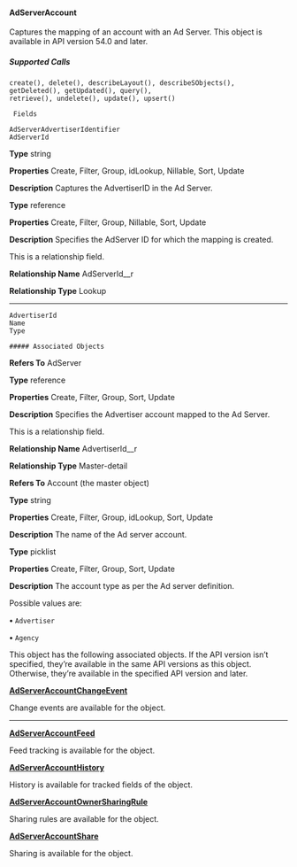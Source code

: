 #### AdServerAccount

Captures the mapping of an account with an Ad Server. This object is available in API version 54.0 and later.

##### Supported Calls
```
create(), delete(), describeLayout(), describeSObjects(), getDeleted(), getUpdated(), query(),
retrieve(), undelete(), update(), upsert()

 Fields

```
```
AdServerAdvertiserIdentifier
AdServerId

```

**Type**
string

**Properties**
Create, Filter, Group, idLookup, Nillable, Sort, Update

**Description**
Captures the AdvertiserID in the Ad Server.

**Type**
reference

**Properties**
Create, Filter, Group, Nillable, Sort, Update

**Description**
Specifies the AdServer ID for which the mapping is created.

This is a relationship field.

**Relationship Name**
AdServerId__r

**Relationship Type**
Lookup


-----

```
AdvertiserId
Name
Type

##### Associated Objects

```

**Refers To**
AdServer

**Type**
reference

**Properties**
Create, Filter, Group, Sort, Update

**Description**
Specifies the Advertiser account mapped to the Ad Server.

This is a relationship field.

**Relationship Name**
AdvertiserId__r

**Relationship Type**
Master-detail

**Refers To**
Account (the master object)

**Type**
string

**Properties**
Create, Filter, Group, idLookup, Sort, Update

**Description**
The name of the Ad server account.

**Type**
picklist

**Properties**
Create, Filter, Group, Sort, Update

**Description**
The account type as per the Ad server definition.

Possible values are:

**•** `Advertiser`

**•** `Agency`


This object has the following associated objects. If the API version isn’t specified, they’re available in the same API versions as this object.
Otherwise, they’re available in the specified API version and later.

**[AdServerAccountChangeEvent](https://developer.salesforce.com/docs/atlas.en-us.254.0.object_reference.meta/object_reference/sforce_api_associated_objects_change_event.htm)**

Change events are available for the object.


-----

**[AdServerAccountFeed](https://developer.salesforce.com/docs/atlas.en-us.254.0.object_reference.meta/object_reference/sforce_api_associated_objects_feed.htm)**

Feed tracking is available for the object.

**[AdServerAccountHistory](https://developer.salesforce.com/docs/atlas.en-us.254.0.industries_reference.meta/industries_reference/sforce_api_associated_objects_history.htm)**

History is available for tracked fields of the object.

**[AdServerAccountOwnerSharingRule](https://developer.salesforce.com/docs/atlas.en-us.254.0.industries_reference.meta/industries_reference/sforce_api_associated_objects_ownersharingrule.htm)**

Sharing rules are available for the object.

**[AdServerAccountShare](https://developer.salesforce.com/docs/atlas.en-us.254.0.industries_reference.meta/industries_reference/sforce_api_associated_objects_share.htm)**

Sharing is available for the object.
